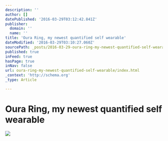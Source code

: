 ```yaml
---
description: ''
author: []
datePublished: '2016-03-29T03:12:42.841Z'
publisher:
  domain: ''
  name: ''
title: 'Oura Ring, my newest quantified self wearable'
dateModified: '2016-03-29T03:10:27.060Z'
sourcePath: _posts/2016-03-29-oura-ring-my-newest-quantified-self-wearable.md
published: true
inFeed: true
hasPage: true
inNav: false
url: oura-ring-my-newest-quantified-self-wearable/index.html
_context: 'http://schema.org'
_type: Article

---
```

# Oura Ring, my newest quantified self wearable
![](https://the-grid-user-content.s3-us-west-2.amazonaws.com/5b209068-9a5a-48c9-8cc7-3dd153c9429c.png)